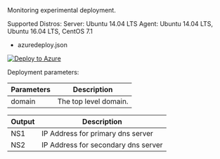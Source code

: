 Monitoring experimental deployment.

Supported Distros: 
Server: Ubuntu 14.04 LTS
Agent: Ubuntu 14.04 LTS, Ubuntu 16.04 LTS, CentOS 7.1

- azuredeploy.json

[![Deploy to Azure](http://azuredeploy.net/deploybutton.png)](https://portal.azure.com/#create/Microsoft.Template/uri/https%3A%2F%2Fraw.githubusercontent.com%2Fkarataliu%2Fxipdns%2Fmaster%2Fazuredeploy.json)

Deployment parameters:

| Parameters            | Description                                       |
| -------------         | -------------                                     |
| domain                | The top level domain.                             |

| Output                | Description                                       |
| -------------         | -------------                                     |
| NS1                   | IP Address for primary dns server                 |
| NS2                   | IP Address for secondary dns server               |

